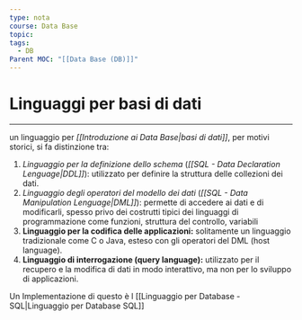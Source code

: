 ```yaml
---
type: nota
course: Data Base
topic: 
tags:
  - DB
Parent MOC: "[[Data Base (DB)]]"
---
```


# Linguaggi per basi di dati
---
un linguaggio per _[[Introduzione ai Data Base|basi di dati]]_, per motivi storici, si fa distinzione tra:
1. _Linguaggio per la definizione dello schema_ (_[[SQL - Data Declaration Lenguage|DDL]]_): utilizzato per definire la struttura delle collezioni dei dati.
2. _Linguaggio degli operatori del modello dei dati_ (_[[SQL - Data Manipulation Lenguage|DML]]_): permette di accedere ai dati e di modificarli, spesso privo dei costrutti tipici dei linguaggi di programmazione come funzioni, struttura del controllo, variabili
3. **Linguaggio per la codifica delle applicazioni:** solitamente un linguaggio tradizionale come C o Java, esteso con gli operatori del DML (host language).
1. **Linguaggio di interrogazione (query language):** utilizzato per il recupero e la modifica di dati in modo interattivo, ma non per lo sviluppo di applicazioni.


Un Implementazione di questo è l [[Linguaggio per Database - SQL|Linguaggio per Database SQL]]